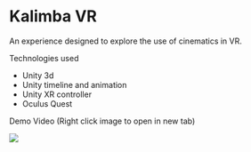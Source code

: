# Kalimba VR

An experience designed to explore the use of cinematics in VR. 

Technologies used
* Unity 3d
* Unity timeline and animation
* Unity XR controller
* Oculus Quest


Demo Video (Right click image to open in new tab)

[![](http://img.youtube.com/vi/Xo5qzk8Ul-M/0.jpg)](https://youtu.be/Xo5qzk8Ul-M?t=14 "Demo Video")


